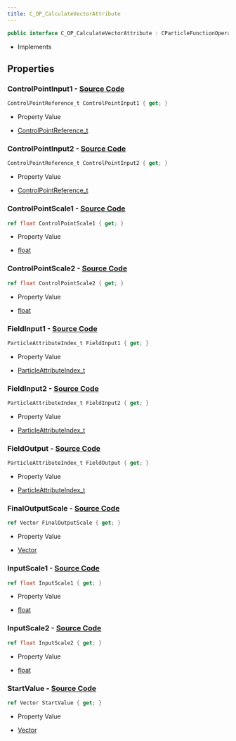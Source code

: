 ```yaml
---
title: C_OP_CalculateVectorAttribute
---
```


```csharp
public interface C_OP_CalculateVectorAttribute : CParticleFunctionOperator, CParticleFunction, ISchemaClass<CParticleFunction>, ISchemaClass<CParticleFunctionOperator>, ISchemaClass<C_OP_CalculateVectorAttribute>, ISchemaField, ISchemaClass, INativeHandle
```

- Implements

## Properties

### **ControlPointInput1** - [Source Code](https://github.com/swiftly-solution/swiftlys2/blob/main/managed/src/SwiftlyS2.Generated/Schemas/Interfaces/C_OP_CalculateVectorAttribute.cs#L26)

```csharp
ControlPointReference_t ControlPointInput1 { get; }
```

- Property Value

- [ControlPointReference_t](/docs/api/shared/schemadefinitions/controlpointreference_t)

### **ControlPointInput2** - [Source Code](https://github.com/swiftly-solution/swiftlys2/blob/main/managed/src/SwiftlyS2.Generated/Schemas/Interfaces/C_OP_CalculateVectorAttribute.cs#L30)

```csharp
ControlPointReference_t ControlPointInput2 { get; }
```

- Property Value

- [ControlPointReference_t](/docs/api/shared/schemadefinitions/controlpointreference_t)

### **ControlPointScale1** - [Source Code](https://github.com/swiftly-solution/swiftlys2/blob/main/managed/src/SwiftlyS2.Generated/Schemas/Interfaces/C_OP_CalculateVectorAttribute.cs#L28)

```csharp
ref float ControlPointScale1 { get; }
```

- Property Value

- [float](https://learn.microsoft.com/dotnet/api/system.single)

### **ControlPointScale2** - [Source Code](https://github.com/swiftly-solution/swiftlys2/blob/main/managed/src/SwiftlyS2.Generated/Schemas/Interfaces/C_OP_CalculateVectorAttribute.cs#L32)

```csharp
ref float ControlPointScale2 { get; }
```

- Property Value

- [float](https://learn.microsoft.com/dotnet/api/system.single)

### **FieldInput1** - [Source Code](https://github.com/swiftly-solution/swiftlys2/blob/main/managed/src/SwiftlyS2.Generated/Schemas/Interfaces/C_OP_CalculateVectorAttribute.cs#L18)

```csharp
ParticleAttributeIndex_t FieldInput1 { get; }
```

- Property Value

- [ParticleAttributeIndex_t](/docs/api/shared/schemadefinitions/particleattributeindex_t)

### **FieldInput2** - [Source Code](https://github.com/swiftly-solution/swiftlys2/blob/main/managed/src/SwiftlyS2.Generated/Schemas/Interfaces/C_OP_CalculateVectorAttribute.cs#L22)

```csharp
ParticleAttributeIndex_t FieldInput2 { get; }
```

- Property Value

- [ParticleAttributeIndex_t](/docs/api/shared/schemadefinitions/particleattributeindex_t)

### **FieldOutput** - [Source Code](https://github.com/swiftly-solution/swiftlys2/blob/main/managed/src/SwiftlyS2.Generated/Schemas/Interfaces/C_OP_CalculateVectorAttribute.cs#L34)

```csharp
ParticleAttributeIndex_t FieldOutput { get; }
```

- Property Value

- [ParticleAttributeIndex_t](/docs/api/shared/schemadefinitions/particleattributeindex_t)

### **FinalOutputScale** - [Source Code](https://github.com/swiftly-solution/swiftlys2/blob/main/managed/src/SwiftlyS2.Generated/Schemas/Interfaces/C_OP_CalculateVectorAttribute.cs#L36)

```csharp
ref Vector FinalOutputScale { get; }
```

- Property Value

- [Vector](/docs/api/shared/natives/vector)

### **InputScale1** - [Source Code](https://github.com/swiftly-solution/swiftlys2/blob/main/managed/src/SwiftlyS2.Generated/Schemas/Interfaces/C_OP_CalculateVectorAttribute.cs#L20)

```csharp
ref float InputScale1 { get; }
```

- Property Value

- [float](https://learn.microsoft.com/dotnet/api/system.single)

### **InputScale2** - [Source Code](https://github.com/swiftly-solution/swiftlys2/blob/main/managed/src/SwiftlyS2.Generated/Schemas/Interfaces/C_OP_CalculateVectorAttribute.cs#L24)

```csharp
ref float InputScale2 { get; }
```

- Property Value

- [float](https://learn.microsoft.com/dotnet/api/system.single)

### **StartValue** - [Source Code](https://github.com/swiftly-solution/swiftlys2/blob/main/managed/src/SwiftlyS2.Generated/Schemas/Interfaces/C_OP_CalculateVectorAttribute.cs#L16)

```csharp
ref Vector StartValue { get; }
```

- Property Value

- [Vector](/docs/api/shared/natives/vector)


